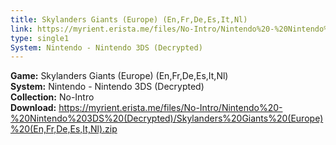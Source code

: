 ```yaml
---
title: Skylanders Giants (Europe) (En,Fr,De,Es,It,Nl)
link: https://myrient.erista.me/files/No-Intro/Nintendo%20-%20Nintendo%203DS%20(Decrypted)/Skylanders%20Giants%20(Europe)%20(En,Fr,De,Es,It,Nl).zip
type: single1
System: Nintendo - Nintendo 3DS (Decrypted)
---
```

<b>Game:</b> Skylanders Giants (Europe) (En,Fr,De,Es,It,Nl)<br>
<b>System:</b> Nintendo - Nintendo 3DS (Decrypted)<br>
<b>Collection:</b> No-Intro<br>
<b>Download:</b> https://myrient.erista.me/files/No-Intro/Nintendo%20-%20Nintendo%203DS%20(Decrypted)/Skylanders%20Giants%20(Europe)%20(En,Fr,De,Es,It,Nl).zip